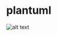# plantuml
![alt text](https://plantuml-server.kkeisuke.dev/svg/lLTBRnH74BxFhsXj99Geh9TW54K8EUok7pZ113n6KUJbqEosroDcPpOpinW78M4JuKGaa0E722MGHChTDZWOuyTVwFb7-Qfwdhi6aXnoODtTzNNLLzLLDSNvC991DEYvbXNUSBo-36HFjFrUt_UK5zdHggj4eDgHzBgkAa32PTdnLnolAvQa6nObasf93jneGTsAwgxJzNhG8zhuKK41LGy2VwNfktuW6gvitoYQp-o9svOG3KYxWJ_mEWdS2RyUA1BuGKS5vd3IwSq4SXMdTugQ-hWhkucU0ZmAf1S2GjGWclQzQ4GmhClpet-XA64pJFwYqrsEI2POVJ7ahWkt7TyBHunqCxoLEbIPWTA--AZ2uCLQRSRtAM1rJxghaTCEQxLhGeRvNfHW3QTxPQ22rGILRakOQITG3Hcg19Dk3QPQhVVxuRIxge9gDRMLdgIG2txqcSpbPclyWDnMNKuDEmgKx2MOzF2zBvUTI5cB5VrdV5TlwWEzgr_hFRrPQNcrskJaN8B7AiF6Qm2-YjU5gwB1M30m2Y5A4TQYVXp_67-dj_GXjBuWLNEskEolAAJLRAfIXikPJlqJJ6_2z6wy3WeWa8NLuR0cGDIGioJRaQYKRyGRUWUyzd3tbO3LTJvOh-HAvbNV3pA7A_eFVQYFXDxNEz2per_elt3XBb-OanxUFYXaWVw5IC6NGnW1J6_3v5hymC2TTk27AhZfj9L9gaNzipu0hHtGUutVFV2vHsJZ7t3-GE-qlFXRd1n0SX-QTmM7dhtHBnFVPr79hZizy4osGcr7Hl8wKaDK9cqnhsugHws4J67IXhYOsfMhCyqnCIyHFBIE4uGcSClx_1Dp0tBEa4MuTWZloQbD8XC_ulZfb-2v3T6sQ7cYqMmofpc_OpHbJprKAAUJGhbKdxUlSIIUmCyZw87Vb0UDHZDv_oRmH3NHHDYd-YY9CUNXNXcFoWd9EK-YGWgtQhMfIvDJpNe2CvjSpkqae7OW_AKX9MV5kT3vHfqzVMf2d3lHyTi3Aeg9zDPrFuhythkkAU-cSls-ghPTP467RjyH8u4PvwXJY-gFSuXAhpNiEMB-eS2RVAzt1AKdf_OXvm_-YlVnO8TY_DG7WaFKH8WgMOZU4b1wIhivTMa1LTYuEFl5meMfArUdCXrvcEr6GSjKJpgkuFnOewJd1h6B55uJL4E9WKEzB-YXiNnDh572A2dmrAzQdjx6jHTGi46vZWndCVwEbOspAMnpwtUi_2kLXF9C7iep8a7U_b-8Si_PeyP2Zu5_pukywzuD5U53qZKT00m0Wo8EFTJL5sPE2lshVgoVu1tqxsWCpqt_0J2hlJrk0kOGrGTAn60VZ4rttXMAZ9qKOIyaJitvEM7NRRJtGSVnqzeAUhOCpH6nkJn0hqKfezYVdIJZHrJm78n2sp4KIBp5nWwuAp29tCxunwTAHh1dVt_3bItk7AHhrrmqQap7mtuBactJ2qfFK8WpX_aPjIJmUuJV3OfUQb6wBZL2azjfao9bi2cIWBDXKKtUyZdKt2D2v2H2GFsxqE3Y1tXO_GI-h_DpqFLIB2h0G0Cz8tuVycSH7s1aentvWSe_oRpzPyJ4svb1zl8_CKi6YikkN6LMs7TSHTjtysfvy646ySLuahgKR8yDE5vFc0m58veSzbiU5MvrGk01Z_rS9h7YpwLjFfUZVR1e0waflf9UHzrgUNCoG7K9YXGoGtpAFS08fwBsA3-wQw8MFuetA422qnmb53z4O9-c8mBt2mI3gcEVEYtmzvdeHHNPgs6aUlX6BImxOUIQXcJbmrvrSTdfT9HthGE_i-akNPJ5sM2NBihYVAhBLcL0CjPPficNH4dFjjBUNHAcFTNAckkeE6zTvMqPMkegnSrnCEeBsMe8m6NCloCnC6MKBihYGZxdon4DQTRcopAab7_5JHcMvrQsAWFoz2XbH01HCbqN4g5ucixUrG4EQR2sw8TtDizKF1bNYnbbJjnY5kL7UURaPscov0EqiGQ0LPg7-JX37IFZAyb4BCO6OnEbUTgoC4WoLwQUpuTqH3CcYSV6Q435p8h5y5HhJjc8HKCZNnmQzVZ_UEcu-2PvClUzIMoL3pFOcyvf0kABe_9yI36QXqg6OvGLNHOVCwzasrBY9Ogiyyhh37hktm00.svg)
